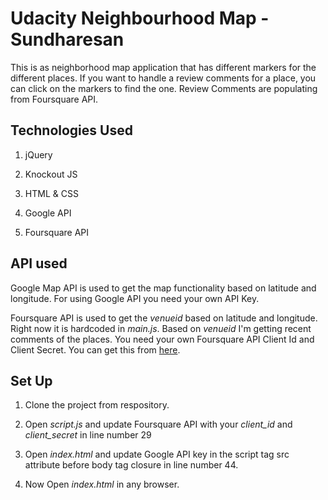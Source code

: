 # Udacity Neighbourhood Map - Sundharesan

This is as neighborhood map application that has different markers for the different places. If you want to handle a review comments for a place, you can click on the markers to find the one. Review Comments are populating from Foursquare API.

## Technologies Used

1. jQuery

2. Knockout JS

3. HTML & CSS

4. Google API

5. Foursquare API

## API used

Google Map API is used to get the map functionality based on latitude and longitude. For using Google API you need your own API Key.

Foursquare API is used to get the *venueid* based on latitude and longitude. Right now it is hardcoded in *main.js*. Based on *venueid* I'm getting recent comments of the places. You need your own Foursquare API Client Id and Client Secret. You can get this from [here](https://developer.foursquare.com/).

## Set Up

1. Clone the project from respository.

2. Open *script.js* and update Foursquare API with your *client_id* and *client_secret* in line number 29

3. Open *index.html* and update Google API key in the script tag src attribute before body tag closure in line number 44.

4. Now Open *index.html* in any browser.